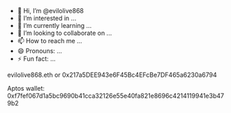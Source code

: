 - 👋 Hi, I’m @evilolive868
- 👀 I’m interested in ...
- 🌱 I’m currently learning ...
- 💞️ I’m looking to collaborate on ...
- 📫 How to reach me ...
- 😄 Pronouns: ...
- ⚡ Fun fact: ...

<!---
evilolive868/evilolive868 is a ✨ special ✨ repository because its `README.md` (this file) appears on your GitHub profile.
You can click the Preview link to take a look at your changes.
--->

evilolive868.eth
or 
0x217a5DEE943e6F45Bc4EFcBe7DF465a6230a6794

Aptos wallet:
0xf7fef067d1a5bc9690b41cca32126e55e40fa821e8696c4214119941e3b479b2

